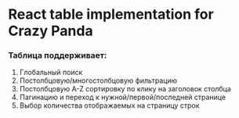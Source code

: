 # React table implementation for Crazy Panda

### Таблица поддерживает:

1. Глобальный поиск
2. Постолбцовую/многостолбцовую фильтрацию
3. Постолбцовую A-Z сортировку по клику на заголовок столбца
4. Пагинацию и переход к нужной/первой/последней странице
5. Выбор количества отображаемых на страницу строк
